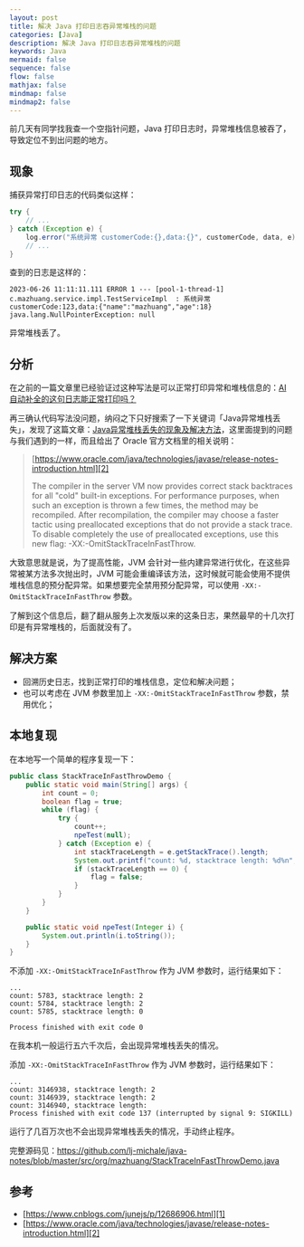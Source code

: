 ```yaml
---
layout: post
title: 解决 Java 打印日志吞异常堆栈的问题
categories: [Java]
description: 解决 Java 打印日志吞异常堆栈的问题
keywords: Java
mermaid: false
sequence: false
flow: false
mathjax: false
mindmap: false
mindmap2: false
---
```


前几天有同学找我查一个空指针问题，Java 打印日志时，异常堆栈信息被吞了，导致定位不到出问题的地方。

## 现象

捕获异常打印日志的代码类似这样：

```java
try {
    // ...
} catch (Exception e) {
    log.error("系统异常 customerCode:{},data:{}", customerCode, data, e);
    // ...
}
```

查到的日志是这样的：

```text
2023-06-26 11:11:11.111 ERROR 1 --- [pool-1-thread-1] c.mazhuang.service.impl.TestServiceImpl  : 系统异常 customerCode:123,data:{"name":"mazhuang","age":18}
java.lang.NullPointerException: null
```

异常堆栈丢了。

## 分析

在之前的一篇文章里已经验证过这种写法是可以正常打印异常和堆栈信息的：[AI 自动补全的这句日志能正常打印吗？](https://mazhuang.org/2023/05/10/can-this-log-print-work/)

再三确认代码写法没问题，纳闷之下只好搜索了一下关键词「Java异常堆栈丢失」，发现了这篇文章：[Java异常堆栈丢失的现象及解决方法][1]，这里面提到的问题与我们遇到的一样，而且给出了 Oracle 官方文档里的相关说明：

> [https://www.oracle.com/java/technologies/javase/release-notes-introduction.html][2]
>
> The compiler in the server VM now provides correct stack backtraces for all "cold" built-in exceptions. For performance purposes, when such an exception is thrown a few times, the method may be recompiled. After recompilation, the compiler may choose a faster tactic using preallocated exceptions that do not provide a stack trace. To disable completely the use of preallocated exceptions, use this new flag: -XX:-OmitStackTraceInFastThrow.

大致意思就是说，为了提高性能，JVM 会针对一些内建异常进行优化，在这些异常被某方法多次抛出时，JVM 可能会重编译该方法，这时候就可能会使用不提供堆栈信息的预分配异常。如果想要完全禁用预分配异常，可以使用 `-XX:-OmitStackTraceInFastThrow` 参数。

了解到这个信息后，翻了翻从服务上次发版以来的这条日志，果然最早的十几次打印是有异常堆栈的，后面就没有了。

## 解决方案

- 回溯历史日志，找到正常打印的堆栈信息，定位和解决问题；
- 也可以考虑在 JVM 参数里加上 `-XX:-OmitStackTraceInFastThrow` 参数，禁用优化；

## 本地复现

在本地写一个简单的程序复现一下：

```java
public class StackTraceInFastThrowDemo {
    public static void main(String[] args) {
        int count = 0;
        boolean flag = true;
        while (flag) {
            try {
                count++;
                npeTest(null);
            } catch (Exception e) {
                int stackTraceLength = e.getStackTrace().length;
                System.out.printf("count: %d, stacktrace length: %d%n", count, stackTraceLength);
                if (stackTraceLength == 0) {
                    flag = false;
                }
            }
        }
    }

    public static void npeTest(Integer i) {
        System.out.println(i.toString());
    }
}
```

不添加 `-XX:-OmitStackTraceInFastThrow` 作为 JVM 参数时，运行结果如下：

```text
...
count: 5783, stacktrace length: 2
count: 5784, stacktrace length: 2
count: 5785, stacktrace length: 0

Process finished with exit code 0
```

在我本机一般运行五六千次后，会出现异常堆栈丢失的情况。

添加 `-XX:-OmitStackTraceInFastThrow` 作为 JVM 参数时，运行结果如下：

```text
...
count: 3146938, stacktrace length: 2
count: 3146939, stacktrace length: 2
count: 3146940, stacktrace length: 
Process finished with exit code 137 (interrupted by signal 9: SIGKILL)
```

运行了几百万次也不会出现异常堆栈丢失的情况，手动终止程序。

完整源码见：<https://github.com/lj-michale/java-notes/blob/master/src/org/mazhuang/StackTraceInFastThrowDemo.java>

## 参考

- [https://www.cnblogs.com/junejs/p/12686906.html][1]
- [https://www.oracle.com/java/technologies/javase/release-notes-introduction.html][2]

[1]: https://www.cnblogs.com/junejs/p/12686906.html
[2]: https://www.oracle.com/java/technologies/javase/release-notes-introduction.html
